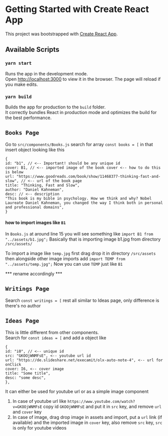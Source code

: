 # Getting Started with Create React App

This project was bootstrapped with [Create React App](https://github.com/facebook/create-react-app).

## Available Scripts

### `yarn start`

Runs the app in the development mode.\
Open [http://localhost:3000](http://localhost:3000) to view it in the browser.
The page will reload if you make edits.

### `yarn build`

Builds the app for production to the `build` folder.\
It correctly bundles React in production mode and optimizes the build for the best performance.

## `Books Page`
Go to  `src/components/Books.js` search for array `const books = [` 
in that insert object looking like this
```
{
id: "b1", // <-- Important! should be any unique id 
cover: B1, // <-- imported image of the book cover <-- how to do this is below
url: "https://www.goodreads.com/book/show/11468377-thinking-fast-and-slow", // <-- url of the book page
title: "Thinking, Fast and Slow", 
author: "Daniel Kahneman",
desc: // <-- description
"This book is my bible in psychology. How we think and why? Nobel Laureate Daniel Kahneman, you changed the way I think both in personal and professional domains",
}
```
#### how to import images like `B1`
In `Books.js` at around line 15 you will see something like `import B1 from "../assets/b1.jpg";`
Basically that is importing image b1.jpg from directory `/src/assets/`

To import a image like `temp.jpg` first drag drop it in directory `/src/assets` then alongside other image imports add
`import TEMP from "../assets/temp.jpg";` Now you can use `TEMP` just like `B1` 

*** rename accordingly ***

## `Writings Page`
Search `const writings = [` rest all similar to Ideas page, only difference is there's no author 

## `Ideas Page`
This is little different from other components.\
Search for `const ideas = [` and add a object like
```
{
id: "i0", // <-- unique id
src: "GKOOjWNMFsE", <-- youtube url id 
url: "https://de.slideshare.net/execamit/olx-auto-note-4", <-- url for onClick
cover: I6, <-- cover image
title: "Some title",
desc: "some desc",
},
```
It can either be used for youtube url or as a simple image component
1. In case of youtube url like `https://www.youtube.com/watch?v=GKOOjWNMFsE` copy id `GKOOjWNMFsE` and put it in `src` key, and remove `url` and `cover` key
2. In case of image, drag drop image in assets and import, put a `url` link (if available) and the imported image in `cover` key, also remove `src` key, `src` is only for youtube videos
















